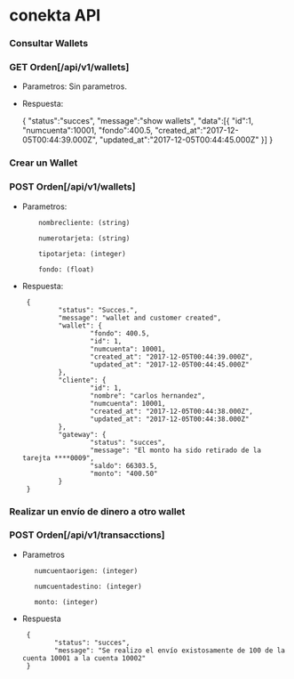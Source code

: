 # conekta API


### Consultar Wallets

  ### GET Orden[/api/v1/wallets] 

  * Parametros: Sin parametros.

  * Respuesta:  

     {
          "status":"succes",
          "message":"show wallets",
          "data":[{
                    "id":1,
                    "numcuenta":10001,
                    "fondo":400.5,
                    "created_at":"2017-12-05T00:44:39.000Z",
                    "updated_at":"2017-12-05T00:44:45.000Z"
                 }]
     }

 ### Crear un Wallet

  ### POST Orden[/api/v1/wallets] 

 * Parametros: 
  
           nombrecliente: (string)

           numerotarjeta: (string)

           tipotarjeta: (integer)

           fondo: (float)

 * Respuesta:  

        {
                "status": "Succes.",
                "message": "wallet and customer created",
                "wallet": {
                        "fondo": 400.5,
                        "id": 1,
                        "numcuenta": 10001,
                        "created_at": "2017-12-05T00:44:39.000Z",
                        "updated_at": "2017-12-05T00:44:45.000Z"
                },
                "cliente": {
                        "id": 1,
                        "nombre": "carlos hernandez",
                        "numcuenta": 10001,
                        "created_at": "2017-12-05T00:44:38.000Z",
                        "updated_at": "2017-12-05T00:44:38.000Z"
                },
                "gateway": {
                        "status": "succes",
                        "message": "El monto ha sido retirado de la tarejta ****0009",
                        "saldo": 66303.5,
                        "monto": "400.50"
                }
        }


 ### Realizar un envío de dinero a otro wallet

  ### POST Orden[/api/v1/transacctions] 

  * Parametros

           numcuentaorigen: (integer)

           numcuentadestino: (integer)

           monto: (integer)
 
  * Respuesta 

         {
                "status": "succes",
                "message": "Se realizo el envío existosamente de 100 de la cuenta 10001 a la cuenta 10002"
         }
 



